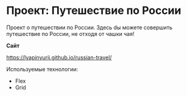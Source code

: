 # Проект: Путешествие по России


Проект о путешествии по России.
Здесь dы можете совершить путешествие по России, не отходя от чашки чая!

**Сайт**

https://lyapinyurij.github.io/russian-travel/

Используемые технологии: 
* Flex
* Grid
